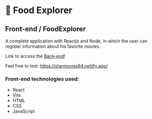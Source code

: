 # :spaghetti: Food Explorer

## Front-end / FoodExplorer

A complete application with Reactjs and Node, in which the user can register information about his favorite movies.

Link to access the [Back-end](https://github.com/rauleffting/foodexplorer-api)!

Feel free to test: https://starmovies94.netlify.app/

### Front-end technologies used:
- React
- Vite
- HTML
- CSS
- JavaScript
